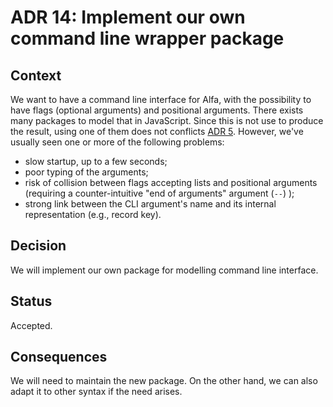 # ADR 14: Implement our own command line wrapper package 

## Context

We want to have a command line interface for Alfa, with the possibility to have flags (optional arguments) and positional arguments. There exists many packages to model that in JavaScript. Since this is not use to produce the result, using one of them does not conflicts [ADR 5](./adr-005.md). However, we've usually seen one or more of the following problems: 

* slow startup, up to a few seconds;
* poor typing of the arguments; 
* risk of collision between flags accepting lists and positional arguments (requiring a counter-intuitive "end of arguments" argument (`--`) );
* strong link between the CLI argument's name and its internal representation (e.g., record key).

## Decision

We will implement our own package for modelling command line interface.

## Status

Accepted.

## Consequences

We will need to maintain the new package. On the other hand, we can also adapt it to other syntax if the need arises.
